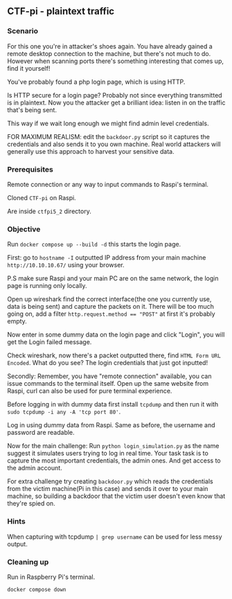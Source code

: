 ## CTF-pi - plaintext traffic

### Scenario

For this one you're in attacker's shoes again. You have already gained a remote desktop connection to the machine, but there's not much to do. However when scanning ports there's something interesting that comes up, find it yourself!

You've probably found a php login page, which is using HTTP.

Is HTTP secure for a login page? Probably not since everything transmitted is in plaintext.
Now you the attacker get a brilliant idea: listen in on the traffic that's being sent.

This way if we wait long enough we might find admin level credentials.


FOR MAXIMUM REALISM: edit the `backdoor.py` script so it captures the credentials and also sends it to you own machine. Real world attackers will generally use this approach to harvest your sensitive data.

### Prerequisites

Remote connection or any way to input commands to Raspi's terminal.

Cloned `CTF-pi` on Raspi.

Are inside `ctfpi5_2` directory.


### Objective

Run `docker compose up --build -d` this starts the login page.

First: go to `hostname -I` outputted IP address from your main machine `http://10.10.10.67/` using your browser.

P.S make sure Raspi and your main PC are on the same network, the login page is running only locally.

Open up wireshark find the correct interface(the one you currently use, data is being sent) and capture the packets on it. There will be too much going on, add a filter `http.request.method == "POST"` at first it's probably empty.

Now enter in some dummy data on the login page and click "Login", you will get the Login failed message. 

Check wireshark, now there's a packet outputted there, find `HTML Form URL Encoded`. What do you see? The login credentials that just got inputted!

Secondly: Remember, you have "remote connection" available, you can issue commands to the terminal itself. Open up the same website from Raspi, curl can also be used for pure terminal experience. 

Before logging in with dummy data first install `tcpdump` and then run it with `sudo tcpdump -i any -A 'tcp port 80'`.

Log in using dummy data from Raspi. Same as before, the username and password are readable.

Now for the main challenge: Run `python login_simulation.py` as the name suggest it simulates users trying to log in real time. Your task task is to capture the most important credentials, the admin ones. And get access to the admin account.

For extra challenge try creating `backdoor.py` which reads the credentials from the victim machine(Pi in this case) and sends it over to your main machine, so building a backdoor that the victim user doesn't even know that they're spied on.

### **Hints**

When capturing with tcpdump `| grep username` can be used for less messy output.

### Cleaning up

Run in Raspberry Pi's terminal.
```
docker compose down
```